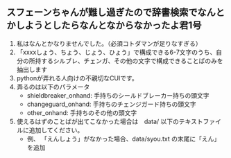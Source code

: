 ## スフェーンちゃんが難し過ぎたので辞書検索でなんとかしようとしたらなんとなからなかったよ君1号

1. 私はなんとかなりませんでした。（必須コトダマンが足りなすぎる）
1. 「xxxxしょう、ちょう、じょう、ひょう」で構成できる6-7文字のうち、自分の所持するシルブレ、チェンガ、その他の文字で構成できることばのみを抽出します
1. pythonが弄れる人向けの不親切なCUIです。
1. 弄るのは以下のパラメータ
    * shieldbreaker_onhand: 手持ちのシールドブレーカー持ちの頭文字
    * changeguard_onhand: 手持ちのチェンジガード持ちの頭文字
    * other_onhand: 手持ちのその他の頭文字
1. 使えるはずのことばが出てこなかった場合は　data/ 以下のテキストファイルに追加してください。
    * 例、 「えんしょう」がなかった場合、data/syou.txt の末尾に「えん」を追加
